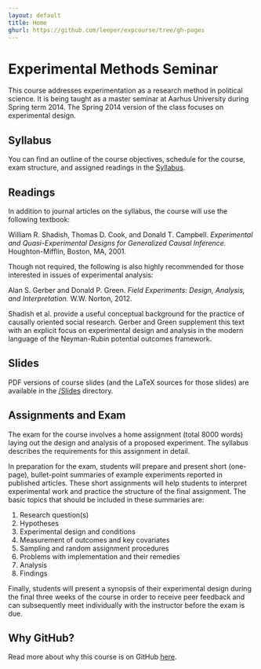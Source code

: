 ```yaml
---
layout: default
title: Home
ghurl: https://github.com/leeper/expcourse/tree/gh-pages
---
```


# Experimental Methods Seminar #

This course addresses experimentation as a research method in political science. It is being taught as a master seminar at Aarhus University during Spring term 2014. The Spring 2014 version of the class focuses on experimental design.

## Syllabus ##

You can find an outline of the course objectives, schedule for the course, exam structure, and assigned readings in the [Syllabus](Syllabus.pdf).

<!-- Those who are interested can also glance at the [Analysis Syllabus](Syllabus-Analysis.pdf), which is still in draft form, but lays out more technical and statistical aspects of experimental research. Though the Spring 2014 course will use the design syllabus, those interested in more advanced issues in experimental data analysis might find this syllabus helpful.-->


## Readings ##

In addition to journal articles on the syllabus, the course will use the following textbook:

William R. Shadish, Thomas D. Cook, and Donald T. Campbell. *Experimental and Quasi-Experimental Designs for Generalized Causal Inference.* Houghton-Mifflin, Boston, MA, 2001.

Though not required, the following is also highly recommended for those interested in issues of experimental analysis:

Alan S. Gerber and Donald P. Green. *Field Experiments: Design, Analysis, and Interpretation.* W.W. Norton, 2012.

Shadish et al. provide a useful conceptual background for the practice of causally oriented social research. Gerber and Green supplement this text with an explicit focus on experimental design and analysis in the modern language of the Neyman-Rubin potential outcomes framework.


## Slides ##

PDF versions of course slides (and the LaTeX sources for those slides) are available in the [/Slides](/Slides) directory.


## Assignments and Exam ##

The exam for the course involves a home assignment (total 8000 words) laying out the design and analysis of a proposed experiment. The syllabus describes the requirements for this assignment in detail.

In preparation for the exam, students will prepare and present short (one-page), bullet-point summaries of example experiments reported in published articles. These short assignments will help students to interpret experimental work and practice the structure of the final assignment. The basic topics that should be included in these summaries are:

1. Research question(s)
2. Hypotheses
3. Experimental design and conditions
4. Measurement of outcomes and key covariates
5. Sampling and random assignment procedures
6. Problems with implementation and their remedies
7. Analysis
8. Findings

Finally, students will present a synopsis of their experimental design during the final three weeks of the course in order to receive peer feedback and can subsequently meet individually with the instructor before the exam is due.

## Why GitHub? ##

Read more about why this course is on GitHub [here](fork.html).
